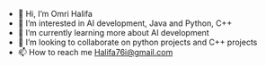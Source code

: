 - 👋 Hi, I’m Omri Halifa
- 👀 I’m interested in AI development, Java and Python, C++
- 🌱 I’m currently learning more about AI development
- 💞️ I’m looking to collaborate on python projects and C++ projects
- 📫 How to reach me Halifa76i@gmail.com

